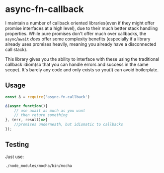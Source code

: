 async-fn-callback
=================

I maintain a number of callback oriented libraries(even if they might offer promise interfaces at a high level), due to their much better stack handling properties. While pure promises don't offer much over callbacks, the `async`/`await` *does* offer some complexity benefits (especially if a library already uses promises heavily, meaning you already have a disconnected call stack).

This library gives you the ability to interface with these using the traditional callback idiom(so that you can handle errors and success in the same scope). It's barely any code and only exists so you(I) can avoid boilerplate.

Usage
-----

```js
const Δ = require('async-fn-callback')

Δ(async function(){
    // use await as much as you want
    // then return something
}, (err, result)=>{
    //promises underneath, but idiomatic to callbacks
});
```

Testing
-------
Just use:
```bash
./node_modules/mocha/bin/mocha
```
